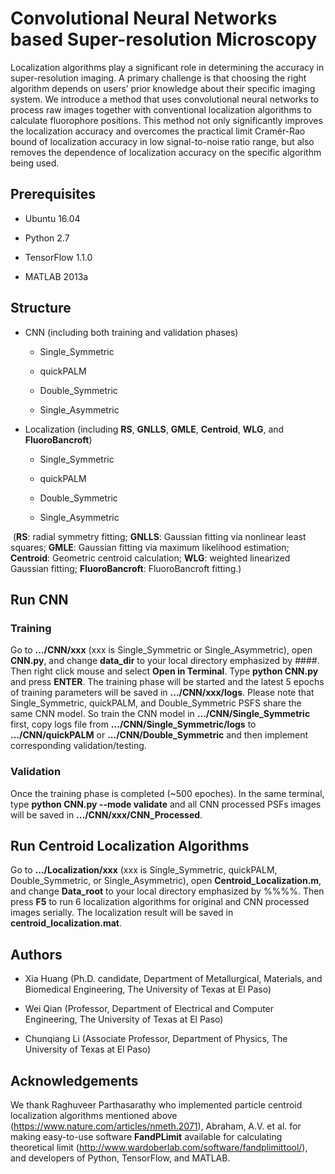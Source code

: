 # Convolutional Neural Networks based Super-resolution Microscopy
Localization algorithms play a significant role in determining the accuracy in super-resolution imaging. A primary challenge is that choosing the right algorithm depends on users’ prior knowledge about their specific imaging system. We introduce a method that uses convolutional neural networks to process raw images together with conventional localization algorithms to calculate fluorophore positions. This method not only significantly improves the localization accuracy and overcomes the practical limit Cramér-Rao bound of localization accuracy in low signal-to-noise ratio range, but also removes the dependence of localization accuracy on the specific algorithm being used.

## Prerequisites
  - Ubuntu 16.04
	
  - Python 2.7
  
  - TensorFlow 1.1.0
  
  - MATLAB 2013a

## Structure
  - CNN (including both training and validation phases)
  
	- Single_Symmetric
	
	- quickPALM
	
	- Double_Symmetric
	
	- Single_Asymmetric
	
  - Localization (including **RS**, **GNLLS**, **GMLE**, **Centroid**, **WLG**, and **FluoroBancroft**)
  
	- Single_Symmetric
	
	- quickPALM
	
	- Double_Symmetric
	
	- Single_Asymmetric
	
  (**RS**: radial symmetry fitting; **GNLLS**: Gaussian fitting via nonlinear least squares; **GMLE**: Gaussian fitting via maximum likelihood estimation; **Centroid**: Geometric centroid calculation; **WLG**: weighted linearized Gaussian fitting; **FluoroBancroft**: FluoroBancroft fitting.)

## Run CNN
### Training
Go to **.../CNN/xxx** (xxx is Single_Symmetric or Single_Asymmetric), open **CNN.py**, and change **data_dir** to your local directory emphasized by ####. Then right click mouse and select **Open in Terminal**. Type **python CNN.py** and press **ENTER**. The training phase will be started and the latest 5 epochs of training parameters will be saved in **.../CNN/xxx/logs**. Please note that Single_Symmetric, quickPALM, and Double_Symmetric PSFS share the same CNN model. So train the CNN model in **.../CNN/Single_Symmetric** first, copy logs file from **.../CNN/Single_Symmetric/logs** to **.../CNN/quickPALM** or **.../CNN/Double_Symmetric** and then implement corresponding validation/testing.
### Validation
Once the training phase is completed (~500 epoches). In the same terminal, type **python CNN.py --mode validate** and all CNN processed PSFs images will be saved in **.../CNN/xxx/CNN_Processed**. 

## Run Centroid Localization Algorithms
Go to **.../Localization/xxx** (xxx is Single_Symmetric, quickPALM, Double_Symmetric, or Single_Asymmetric), open **Centroid_Localization.m**, and change **Data_root** to your local directory emphasized by %%%%. Then press **F5** to run 6 localization algorithms for original and CNN processed images serially. The localization result will be saved in **centroid_localization.mat**. 

## Authors
  - Xia Huang (Ph.D. candidate, Department of Metallurgical, Materials, and Biomedical Engineering, The University of Texas at El Paso)
  
  - Wei Qian (Professor, Department of Electrical and Computer Engineering, The University of Texas at El Paso)
  
  - Chunqiang Li (Associate Professor, Department of Physics, The University of Texas at El Paso)
  
## Acknowledgements
We thank Raghuveer Parthasarathy who implemented particle centroid localization algorithms mentioned above (https://www.nature.com/articles/nmeth.2071), Abraham, A.V. et al. for making easy-to-use software **FandPLimit** available for calculating theoretical limit (http://www.wardoberlab.com/software/fandplimittool/), and developers of Python, TensorFlow, and MATLAB. 

